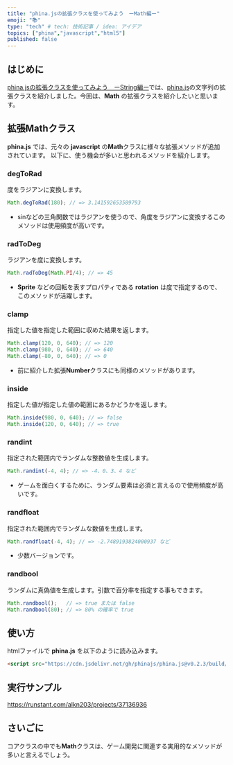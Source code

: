 ```yaml
---
title: "phina.jsの拡張クラスを使ってみよう　ーMath編ー"
emoji: "📚"
type: "tech" # tech: 技術記事 / idea: アイデア
topics: ["phina","javascript","html5"]
published: false
---
```


## はじめに
[phina.jsの拡張クラスを使ってみよう　ーString編ー](https://zenn.dev/alkn203/articles/phina-extension-string)では、[phina.js](https://phinajs.com/)の文字列の拡張クラスを紹介しました。今回は、**Math** の拡張クラスを紹介したいと思います。

## 拡張Mathクラス
**phina.js** では、元々の **javascript** の**Math**クラスに様々な拡張メソッドが追加されています。
以下に、使う機会が多いと思われるメソッドを紹介します。

### degToRad
度をラジアンに変換します。

```js
Math.degToRad(180); // => 3.141592653589793
```

* sinなどの三角関数ではラジアンを使うので、角度をラジアンに変換するこのメソッドは使用頻度が高いです。

### radToDeg
ラジアンを度に変換します。

```js
Math.radToDeg(Math.PI/4); // => 45
```

* **Sprite** などの回転を表すプロパティである **rotation** は度で指定するので、このメソッドが活躍します。

### clamp
指定した値を指定した範囲に収めた結果を返します。

```js
Math.clamp(120, 0, 640); // => 120
Math.clamp(980, 0, 640); // => 640
Math.clamp(-80, 0, 640); // => 0
```

* 前に紹介した拡張**Number**クラスにも同様のメソッドがあります。

### inside
指定した値が指定した値の範囲にあるかどうかを返します。

```js
Math.inside(980, 0, 640); // => false
Math.inside(120, 0, 640); // => true
```

### randint
指定された範囲内でランダムな整数値を生成します。

```js
Math.randint(-4, 4); // => -4、0、3、4 など
```

* ゲームを面白くするために、ランダム要素は必須と言えるので使用頻度が高いです。

### randfloat
指定された範囲内でランダムな数値を生成します。

```js
Math.randfloat(-4, 4); // => -2.7489193824000937 など
```

* 少数バージョンです。

### randbool
ランダムに真偽値を生成します。引数で百分率を指定する事もできます。

```js
Math.randbool();   // => true または false
Math.randbool(80); // => 80% の確率で true
```

## 使い方
htmlファイルで **phina.js** を以下のように読み込みます。

```html
<script src="https://cdn.jsdelivr.net/gh/phinajs/phina.js@v0.2.3/build/phina.js"></script>
```

## 実行サンプル
https://runstant.com/alkn203/projects/37136936

## さいごに
コアクラスの中でも**Math**クラスは、ゲーム開発に関連する実用的なメソッドが多いと言えるでしょう。
